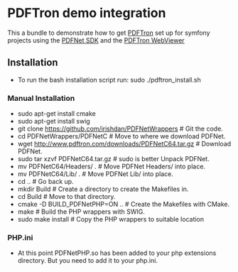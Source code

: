 # PDFTron demo integration
This a bundle to demonstrate how to get [PDFTron](https://www.pdftron.com/) set up for symfony projects 
using the [PDFNet SDK](http://www.pdftron.com/pdfnet/index.html) and the [PDFTron WebViewer](http://www.pdftron.com/webviewer/index.html)

## Installation
 - To run the bash installation script run:
 sudo ./pdftron_install.sh

### Manual Installation
 - sudo apt-get install cmake
 - sudo apt-get install swig
 - git clone https://github.com/irishdan/PDFNetWrappers # Git the code.
 - cd PDFNetWrappers/PDFNetC # Move to where we download PDFNet.
 - wget http://www.pdftron.com/downloads/PDFNetC64.tar.gz # Download PDFNet.
 - sudo tar xzvf PDFNetC64.tar.gz # sudo is better Unpack PDFNet.
 - mv PDFNetC64/Headers/ . # Move PDFNet Headers/ into place.
 - mv PDFNetC64/Lib/ . # Move PDFNet Lib/ into place.
 - cd .. # Go back up.
 - mkdir Build # Create a directory to create the Makefiles in.
 - cd Build # Move to that directory.
 - cmake -D BUILD_PDFNetPHP=ON .. # Create the Makefiles with CMake.
 - make # Build the PHP wrappers with SWIG.
 - sudo make install # Copy the PHP wrappers to suitable location
 
### PHP.ini
 - At this point PDFNetPHP.so has been added to your php extensions directory. 
   But you need to add it to your php.ini.
